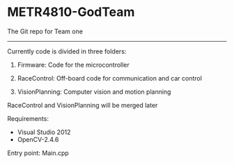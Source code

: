 METR4810-GodTeam
================

The Git repo for Team one

-----------------

Currently code is divided in three folders:
1. Firmware: Code for the microcontroller

2. RaceControl: Off-board code for communication and car control

3. VisionPlanning: Computer vision and motion planning


RaceControl and VisionPlanning will be merged later

Requirements:
- Visual Studio 2012
- OpenCV-2.4.6

Entry point: Main.cpp


